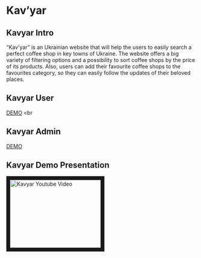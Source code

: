 # Kav’yar

## Kavyar Intro
“Kav’yar” is an Ukrainian website that will help the users to easily search a perfect coffee shop in key towns of Ukraine. The website offers a big variety of filtering options and a possibility to sort coffee shops by the price of its products. Also, users can add their favourite coffee shops to the favourites category, so they can easily follow the updates of their beloved places.

## Kavyar User
[DEMO](https://kolya-movchan.github.io/kavyar/)
<br
## Kavyar Admin
[DEMO](https://kolya-movchan.github.io/kavyar/#/admin)
<br>
## Kavyar Demo Presentation
<a href="http://www.youtube.com/watch?feature=player_embedded&v=4UxdJwPujQk&ab_channel=MykolaMovchan" target="_blank"><img src="http://img.youtube.com/vi/4UxdJwPujQk/0.jpg" 
alt="Kavyar Youtube Video" width="240" height="180" border="10" /></a>

